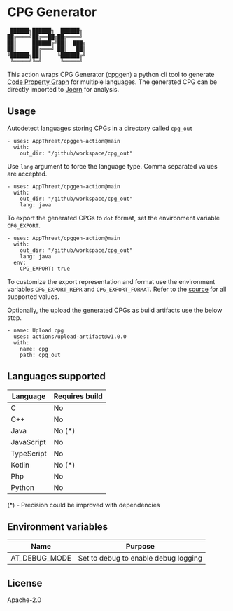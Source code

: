 # CPG Generator

```
 ██████╗██████╗  ██████╗
██╔════╝██╔══██╗██╔════╝
██║     ██████╔╝██║  ███╗
██║     ██╔═══╝ ██║   ██║
╚██████╗██║     ╚██████╔╝
 ╚═════╝╚═╝      ╚═════╝
```

This action wraps CPG Generator (cpggen) a python cli tool to generate [Code Property Graph](https://cpg.joern.io) for multiple languages. The generated CPG can be directly imported to [Joern](https://joern.io) for analysis.

## Usage

Autodetect languages storing CPGs in a directory called `cpg_out`

```
- uses: AppThreat/cpggen-action@main
  with:
    out_dir: "/github/workspace/cpg_out"
```

Use `lang` argument to force the language type. Comma separated values are accepted.

```
- uses: AppThreat/cpggen-action@main
  with:
    out_dir: "/github/workspace/cpg_out"
    lang: java
```

To export the generated CPGs to `dot` format, set the environment variable `CPG_EXPORT`.

```
- uses: AppThreat/cpggen-action@main
  with:
    out_dir: "/github/workspace/cpg_out"
    lang: java
  env:
    CPG_EXPORT: true
```

To customize the export representation and format use the environment variables `CPG_EXPORT_REPR` and `CPG_EXPORT_FORMAT`. Refer to the [source](https://github.com/AppThreat/cpggen/blob/main/cpggen/cli.py#L133) for all supported values.

Optionally, the upload the generated CPGs as build artifacts use the below step.

```
- name: Upload cpg
  uses: actions/upload-artifact@v1.0.0
  with:
    name: cpg
    path: cpg_out
```

## Languages supported

| Language    | Requires build |
| ----------- | -------------- |
| C           | No             |
| C++         | No             |
| Java        | No (\*)        |
| JavaScript  | No             |
| TypeScript  | No             |
| Kotlin      | No (\*)        |
| Php         | No             |
| Python      | No             |

(\*) - Precision could be improved with dependencies

## Environment variables

| Name          | Purpose                              |
| ------------- | ------------------------------------ |
| AT_DEBUG_MODE | Set to debug to enable debug logging |

## License

Apache-2.0
